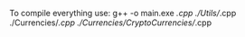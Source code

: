 To compile everything use: g++ -o main.exe *.cpp ./Utils/*.cpp ./Currencies/*.cpp ./Currencies/CryptoCurrencies/*.cpp